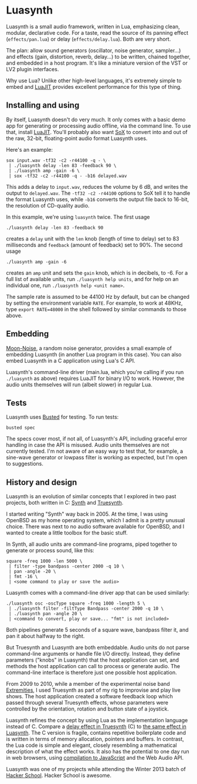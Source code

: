 # Luasynth

Luasynth is a small audio framework, written in Lua, emphasizing
clean, modular, declarative code. For a taste, read the source of its
panning effect (`effects/pan.lua`) or delay (`effects/delay.lua`).
Both are very short.

The plan: allow sound generators (oscillator, noise generator,
sampler...) and effects (gain, distortion, reverb, delay...) to be
written, chained together, and embedded in a host program. It's like a
miniature version of the VST or LV2 plugin interfaces.

Why use Lua? Unlike other high-level languages, it's extremely simple
to embed and [LuaJIT](http://luajit.org/) provides excellent
performance for this type of thing.


## Installing and using

By itself, Luasynth doesn't do very much. It only comes with a basic
demo app for generating or processing audio offline, via the command
line. To use that, install [LuaJIT](http://luajit.org/). You'll
probably also want [SoX](http://sox.sourceforge.net/) to convert into
and out of the raw, 32-bit, floating-point audio format Luasynth uses.

Here's an example:

    sox input.wav -tf32 -c2 -r44100 -q - \
     | ./luasynth delay -len 83 -feedback 90 \
     | ./luasynth amp -gain -6 \
     | sox -tf32 -c2 -r44100 -q - -b16 delayed.wav

This adds a delay to `input.wav`, reduces the volume by 6 dB, and
writes the output to `delayed.wav`. The `-tf32 -c2 -r44100` options to
SoX tell it to handle the format Luasynth uses, while `-b16` converts
the output file back to 16-bit, the resolution of CD-quality audio.

In this example, we're using `luasynth` twice. The first usage

    ./luasynth delay -len 83 -feedback 90

creates a `delay` unit with the `len` knob (length of time to
delay) set to 83 milliseconds and `feedback` (amount of feedback) set
to 90%. The second usage

    ./luasynth amp -gain -6

creates an `amp` unit and sets the `gain` knob, which is in
decibels, to -6. For a full list of available units, run `./luasynth
help units`, and for help on an individual one, run `./luasynth help
<unit name>`.

The sample rate is assumed to be 44100 Hz by default, but can be
changed by setting the environment variable `RATE`. For example, to
work at 48KHz, type `export RATE=48000` in the shell followed by
similar commands to those above.


## Embedding

[Moon-Noise](https://github.com/graue/moon-noise), a random noise
generator, provides a small example of embedding Luasynth (in another
Lua program in this case). You can also embed Luasynth in a C
application using Lua's C API.

Luasynth's command-line driver (main.lua, which you're calling if you
run `./luasynth` as above) requires LuaJIT for binary I/O to work.
However, the audio units themselves will run (albeit slower) in
regular Lua.


## Tests

Luasynth uses [Busted](http://olivinelabs.com/busted/) for testing.
To run tests:

    busted spec

The specs cover most, if not all, of Luasynth's API, including
graceful error handling in case the API is misused. Audio units
themselves are not currently tested. I'm not aware of an easy way to
test that, for example, a sine-wave generator or lowpass filter is
working as expected, but I'm open to suggestions.


## History and design

Luasynth is an evolution of similar concepts that I explored in two
past projects, both written in C:
[Synth](https://github.com/graue/synth) and
[Truesynth](https://github.com/graue/truesynth).

I started writing "Synth" way back in 2005. At the time, I was using
OpenBSD as my home operating system, which I admit is a pretty unusual
choice. There was next to no audio software available for OpenBSD, and
I wanted to create a little toolbox for the basic stuff.

In Synth, all audio units are command-line programs, piped together to
generate or process sound, like this:

    square -freq 1000 -len 5000 \
     | filter -type bandpass -center 2000 -q 10 \
     | pan -angle -20 \
     | fmt -16 \
     | <some command to play or save the audio>

Luasynth comes with a command-line driver app that can be used
similarly:

    ./luasynth osc -oscType square -freq 1000 -length 5 \
     | ./luasynth filter -filtType Bandpass -center 2000 -q 10 \
     | ./luasynth pan -angle 20 \
     | <command to convert, play or save... "fmt" is not included>

Both pipelines generate 5 seconds of a square wave, bandpass filter
it, and pan it about halfway to the right.

But Truesynth and Luasynth are both embeddable. Audio units do not
parse command-line arguments or handle file I/O directly. Instead,
they define parameters ("knobs" in Luasynth) that the host application
can set, and methods the host application can call to process or
generate audio. The command-line interface is therefore just one
possible host application.

From 2009 to 2010, while a member of the experimental noise band
[Extremities](http://extremitiesnoise.bandcamp.com/), I used Truesynth
as part of my rig to improvise and play live shows. The host
application created a software feedback loop which passed through
several Truesynth effects, whose parameters were controlled by the
orientation, rotation and button state of a joystick.

Luasynth refines the concept by using Lua as the implementation
language instead of C. Compare a [delay effect in
Truesynth](https://github.com/graue/truesynth/blob/master/effects/delay.c)
(C) to [the same effect in
Luasynth](https://github.com/graue/luasynth/blob/master/effects/delay.lua).
The C version is fragile, contains repetitive boilerplate code and is
written in terms of memory allocation, pointers and buffers. In
contrast, the Lua code is simple and elegant, closely resembling a
mathematical description of what the effect works. It also has the
potential to one day run in web browsers, using [compilation to
JavaScript](https://github.com/mherkender/lua.js) and the Web Audio
API.

Luasynth was one of my projects while attending the Winter 2013 batch
of [Hacker School](https://www.hackerschool.com/). Hacker School is
awesome.
